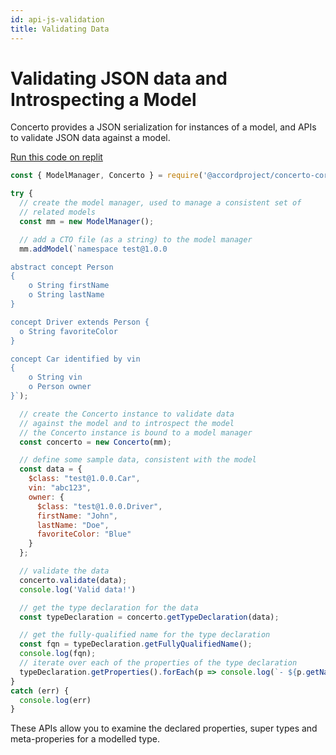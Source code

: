 ```yaml
---
id: api-js-validation
title: Validating Data
---
```


# Validating JSON data and Introspecting a Model

Concerto provides a JSON serialization for instances of a model, and APIs to validate JSON data against a model.

[Run this code on replit](https://replit.com/@dselman/AccordProjectConcerto)

```js
const { ModelManager, Concerto } = require('@accordproject/concerto-core');

try {
  // create the model manager, used to manage a consistent set of
  // related models
  const mm = new ModelManager();

  // add a CTO file (as a string) to the model manager
  mm.addModel(`namespace test@1.0.0

abstract concept Person
{
	o String firstName
	o String lastName
}

concept Driver extends Person {
  o String favoriteColor
}

concept Car identified by vin
{
	o String vin
	o Person owner
}`);

  // create the Concerto instance to validate data 
  // against the model and to introspect the model
  // the Concerto instance is bound to a model manager
  const concerto = new Concerto(mm);

  // define some sample data, consistent with the model
  const data = {
    $class: "test@1.0.0.Car",
    vin: "abc123",
    owner: {
      $class: "test@1.0.0.Driver",
      firstName: "John",
      lastName: "Doe",
      favoriteColor: "Blue"
    }
  };

  // validate the data
  concerto.validate(data);
  console.log('Valid data!')

  // get the type declaration for the data
  const typeDeclaration = concerto.getTypeDeclaration(data);

  // get the fully-qualified name for the type declaration
  const fqn = typeDeclaration.getFullyQualifiedName();
  console.log(fqn);
  // iterate over each of the properties of the type declaration
  typeDeclaration.getProperties().forEach(p => console.log(`- ${p.getName()} : ${p.getFullyQualifiedTypeName()}`));
}
catch (err) {
  console.log(err)
}
```

These APIs allow you to examine the declared properties, super types and meta-properies for a modelled type.